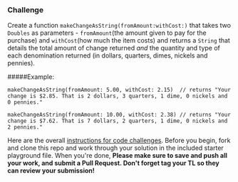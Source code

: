 ### Challenge

Create a function `makeChangeAsString(fromAmount:withCost:)` that takes two `Doubles` as parameters - `fromAmount`(the amount given to pay for the purchase) and `withCost`(how much the item costs) and returns a `String` that details the total amount of change returned _and_ the quantity and type of each denomination returned (in dollars, quarters, dimes, nickels and pennies).

#####Example:

`makeChangeAsString(fromAmount: 5.00, withCost: 2.15)  // returns "Your change is $2.85. That is 2 dollars, 3 quarters, 1 dime, 0 nickels and 0 pennies."`

`makeChangeAsString(fromAmount: 10.00, withCost: 2.38) // returns "Your change is $7.62. That is 7 dollars, 2 quarters, 1 dime, 0 nickels and 2 pennies."
`

Here are the overall [instructions for code challenges](https://github.com/LambdaSchool/ios-code-challenge-instructions). Before you begin, fork and clone this repo and work through your solution in the included starter playground file. When you're done, **Please make sure to save and push all your work, and submit a Pull Request. Don't forget tag your TL so they can review your submission!**